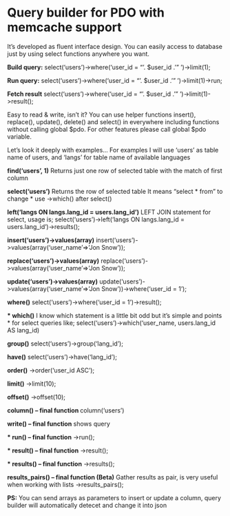<h1>Query builder for PDO with memcache support</h1>

It’s developed as fluent interface design. You can easily access to database just by using select functions anywhere you want.

<b>Build query:</b>
select(‘users’)->where(‘user_id = “’. $user_id .’” ’)->limit(1);

<b>Run query:</b>
select(‘users’)->where(‘user_id = “’. $user_id .’” ’)->limit(1)->run;

<b>Fetch result</b>
select(‘users’)->where(‘user_id = “’. $user_id .’” ’)->limit(1)->result();


Easy to read & write, isn’t it? You can use helper functions insert(), replace(), update(), delete() and select() in everywhere including functions without calling global $pdo. For other features please call global $pdo variable.

Let’s look it deeply with examples… 
For examples I will use ‘users’ as table name of users, and ‘langs’ for table name of available languages

<b>find(‘users’, 1)</b>
Returns just one row of selected table with the match of first column 

<b>select(‘users’)</b>
Returns the row of selected table
It means “select * from” to change * use ->which() after select()

<b>left(‘langs ON langs.lang_id = users.lang_id’)</b>
LEFT JOIN statement for select, usage is;
select(‘users’)->left(‘langs ON langs.lang_id = users.lang_id’)->results();

<b>insert(‘users’)->values(array)</b>
insert(‘users’)->values(array(‘user_name’=>’Jon Snow’));

<b>replace(‘users’)->values(array)</b>
replace(‘users’)->values(array(‘user_name’=>’Jon Snow’));

<b>update(‘users’)->values(array)</b>
update(‘users’)->values(array(‘user_name’=>’Jon Snow’))->where(‘user_id = 1’);

<b>where()</b>
select(‘users’)->where(‘user_id = 1’)->result();

<b>* which()</b>
I know which statement is a little bit odd but it’s simple and points * for select queries like;
select(‘users’)->which(‘user_name, users.lang_id AS lang_id)

<b>group()</b>
select(‘users’)->group(‘lang_id’);

<b>have()</b>
select(‘users’)->have(‘lang_id’);

<b>order()</b>
->order(‘user_id ASC’);

<b>limit()</b>
->limit(10);

<b>offset()</b>
->offset(10);

<b>column() – final function </b>
column(‘users’)

<b>write() – final function</b>
shows query

<b>* run() – final function</b>
->run();

<b>* result() – final function</b>
->result();

<b>* results() – final function</b>
->results();

<b>results_pairs() – final function (Beta)</b>
Gather results as pair, is very useful when working with lists
->results_pairs();

<b>PS:</b>
You can send arrays as parameters to insert or update a column, query builder will automatically detecet and change it into json
